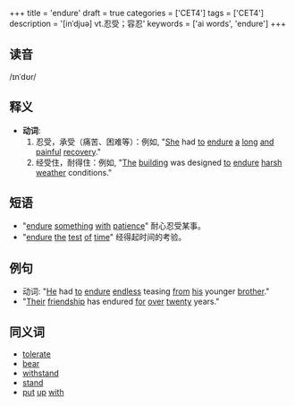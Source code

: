 +++
title = 'endure'
draft = true
categories = ['CET4']
tags = ['CET4']
description = '[inˈdjuə] vt.忍受；容忍'
keywords = ['ai words', 'endure']
+++

## 读音
/ɪnˈdʊr/

## 释义
- **动词**:
  1. 忍受，承受（痛苦、困难等）：例如, "[She](/post/she/) had [to](/post/to/) [endure](/post/endure/) [a](/post/a/) [long](/post/long/) [and](/post/and/) [painful](/post/painful/) [recovery](/post/recovery/)."
  2. 经受住，耐得住：例如, "[The](/post/the/) [building](/post/building/) was designed [to](/post/to/) [endure](/post/endure/) [harsh](/post/harsh/) [weather](/post/weather/) conditions."

## 短语
- "[endure](/post/endure/) [something](/post/something/) [with](/post/with/) [patience](/post/patience/)" 耐心忍受某事。
- "[endure](/post/endure/) [the](/post/the/) [test](/post/test/) [of](/post/of/) [time](/post/time/)" 经得起时间的考验。

## 例句
- 动词: "[He](/post/he/) had [to](/post/to/) [endure](/post/endure/) [endless](/post/endless/) teasing [from](/post/from/) [his](/post/his/) younger [brother](/post/brother/)."
- "[Their](/post/their/) [friendship](/post/friendship/) has endured [for](/post/for/) [over](/post/over/) [twenty](/post/twenty/) years."

## 同义词
- [tolerate](/post/tolerate/)
- [bear](/post/bear/)
- [withstand](/post/withstand/)
- [stand](/post/stand/)
- [put](/post/put/) [up](/post/up/) [with](/post/with/)
